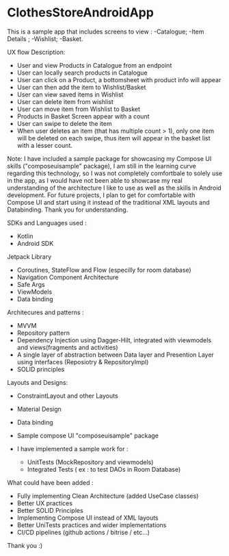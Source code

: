 # ClothesStoreAndroidApp

This is a sample app that includes screens to view : -Catalogue; -Item Details ; -Wishlist; -Basket.

UX flow Description:
  - User and view Products in Catalogue from an endpoint
  - User can locally search products in Catalogue
  - User can click on a Product, a bottomsheet with product info will appear
  - User can then add the item to Wishlist/Basket 
  - User can view saved items in Wishlist
  - User can delete item from wishlist
  - User can move item from Wishlist to Basket
  - Products in Basket Screen appear with a count
  - User can swipe to delete the item
  - When user deletes an item (that has multiple count > 1), only one item will be deleted on each swipe, thus item will appear in the basket list with a lesser count.


Note: I have included a sample package for showcasing my Compose UI skills ("composeuisample" package), I am still in the learning curve regarding this technology, so I was not completely comfortbale
to solely use in the app, as I would have not been able to showcase my real understanding of the architecture I like to use as well as the skills in Android development.
For future projects, I plan to get for comfortable with Compose UI and start using it instead of the traditional XML layouts and Databinding. Thank you for understanding.


SDKs and Languages used :
- Kotlin
- Android SDK

Jetpack Library
- Coroutines, StateFlow and Flow (especilly for room database)
- Navigation Component Architecture
- Safe Args
- ViewModels
- Data binding

Architecures and patterns :
- MVVM
- Repository pattern
- Dependency Injection using Dagger-Hilt, integrated with viewmodels and views(fragments and activities)
- A  single layer of abstraction between Data layer and Presention Layer using interfaces (Reposiotry & RepositoryImpl)
- SOLID principles

Layouts and Designs:
- ConstraintLayout and other Layouts
- Material Design
- Data binding
- Sample compose UI "composeuisample" package

- I have implemented a sample work for :
  - UnitTests (MockRepository and viewmodels)
  - Integrated Tests ( ex : to test DAOs in Room Database)


What could have been added :
- Fully implementing Clean Architecture (added UseCase classes)
- Better UX practices
- Better SOLID Principles
- Implementing Compose UI instead of XML layouts
- Better UniTests practices and wider implementations
- CI/CD pipelines (github actions / bitrise / etc...)

Thank you :) 






